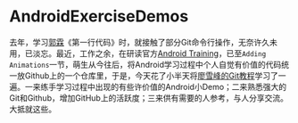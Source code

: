 # AndroidExerciseDemos
去年，学习[郭霖](http://blog.csdn.net/guolin_blog)《第一行代码》时，就接触了部分Git命令行操作，无奈许久未用，已淡忘。最近，工作之余，在研读官方[Android Training](http://developer.android.com/training/index.html)，已至`Adding Animations`一节，萌生从今往后，将Android学习过程中个人自觉有价值的代码统一放Github上的一个仓库里，于是，今天花了小半天将[廖雪峰的Git教程](http://www.liaoxuefeng.com/wiki/0013739516305929606dd18361248578c67b8067c8c017b000)学习了一遍。一来练手学习过程中出现的有些许价值的Android小Demo；二来熟悉强大的Git和Github，增加GitHub上的活跃度；三来供有需要的人参考，与人分享交流。大抵就这些。
